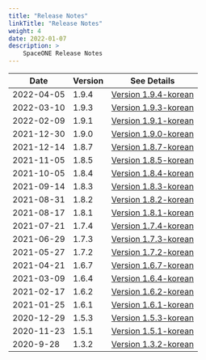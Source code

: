 ```yaml
---
title: "Release Notes"
linkTitle: "Release Notes"
weight: 4
date: 2022-01-07
description: >
    SpaceONE Release Notes
---
```



| Date       | Version | See Details                                         |
|------------|---------|-----------------------------------------------------|
| 2022-04-05 | 1.9.4   | [Version 1.9.4-korean](./release_note_list/v1.9.4/) |
| 2022-03-10 | 1.9.3   | [Version 1.9.3-korean](./release_note_list/v1.9.3/) |
| 2022-02-09 | 1.9.1   | [Version 1.9.1-korean](./release_note_list/v1.9.1/) |
| 2021-12-30 | 1.9.0   | [Version 1.9.0-korean](./release_note_list/v1.9.0/) |
| 2021-12-14 | 1.8.7   | [Version 1.8.7-korean](./release_note_list/v1.8.7/) |
| 2021-11-05 | 1.8.5   | [Version 1.8.5-korean](./release_note_list/v1.8.5/) |
| 2021-10-05 | 1.8.4   | [Version 1.8.4-korean](./release_note_list/v1.8.4/) |
| 2021-09-14 | 1.8.3   | [Version 1.8.3-korean](./release_note_list/v1.8.3/) |
| 2021-08-31 | 1.8.2   | [Version 1.8.2-korean](./release_note_list/v1.8.2/) |
| 2021-08-17 | 1.8.1   | [Version 1.8.1-korean](./release_note_list/v1.8.1/) |
| 2021-07-21 | 1.7.4   | [Version 1.7.4-korean](./release_note_list/v1.7.4/) |
| 2021-06-29 | 1.7.3   | [Version 1.7.3-korean](./release_note_list/v1.7.3/) |
| 2021-05-27 | 1.7.2   | [Version 1.7.2-korean](./release_note_list/v1.7.2/) |
| 2021-04-21 | 1.6.7   | [Version 1.6.7-korean](./release_note_list/v1.6.7/) |
| 2021-03-09 | 1.6.4   | [Version 1.6.4-korean](./release_note_list/v1.6.4/) |
| 2021-02-17 | 1.6.2   | [Version 1.6.2-korean](./release_note_list/v1.6.2/) |
| 2021-01-25 | 1.6.1   | [Version 1.6.1-korean](./release_note_list/v1.6.1/) |
| 2020-12-29 | 1.5.3   | [Version 1.5.3-korean](./release_note_list/v1.5.3/) |
| 2020-11-23 | 1.5.1   | [Version 1.5.1-korean](./release_note_list/v1.5.1/) |
| 2020-9-28  | 1.3.2   | [Version 1.3.2-korean](./release_note_list/v1.3.2/) |


